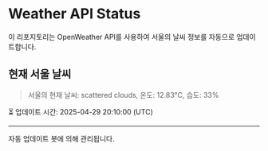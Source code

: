 
# Weather API Status

이 리포지토리는 OpenWeather API를 사용하여 서울의 날씨 정보를 자동으로 업데이트합니다.

## 현재 서울 날씨
> 서울의 현재 날씨: scattered clouds, 온도: 12.83°C, 습도: 33%

⏳ 업데이트 시간: 2025-04-29 20:10:00 (UTC)

---
자동 업데이트 봇에 의해 관리됩니다.
